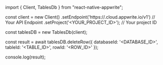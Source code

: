 import { Client, TablesDb } from "react-native-appwrite";

const client = new Client()
    .setEndpoint('https://<REGION>.cloud.appwrite.io/v1') // Your API Endpoint
    .setProject('<YOUR_PROJECT_ID>'); // Your project ID

const tablesDB = new TablesDb(client);

const result = await tablesDB.deleteRow({
    databaseId: '<DATABASE_ID>',
    tableId: '<TABLE_ID>',
    rowId: '<ROW_ID>'
});

console.log(result);

